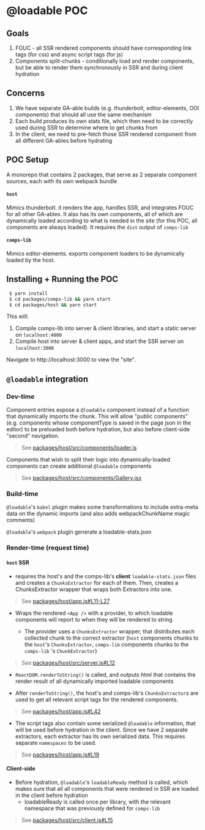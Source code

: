 # @loadable POC

## Goals
1. FOUC - all SSR rendered components should have corresponding link tags (for css) and async script tags (for js)
2. Components split-chunks - conditionally load and render components, but be able to render them synchronously in SSR and during client hydration

## Concerns
1. We have separate GA-able builds (e.g. thunderbolt, editor-elements, OOI components) that should all use the same mechanism
2. Each build produces its own stats file, which then need to be correctly used during SSR to determine where to get chunks from
3. In the client, we need to pre-fetch those SSR rendered component from all different GA-ables before hydrating

## POC Setup

A monorepo that contains 2 packages, that serve as 2 separate component sources, each with its own webpack bundle

#### `host`
Mimics thunderbolt. it renders the app, handles SSR, and integrates FOUC for all other GA-ables. It also has its own components,
all of which are dynamically loaded according to what is needed in the site (for this POC, all components are always loaded).
It requires the `dist` output of `comps-lib`

#### `comps-lib`
Mimics editor-elements. exports component loaders to be dynamically loaded by the host.

## Installing + Running the POC
```zsh
 $ yarn install
 $ cd packages/comps-lib && yarn start
 $ cd packages/host && yarn start
```

This will:
1. Compile comps-lib into server & client libraries, and start a static server on `localhost:4000`
2. Compile host into server & client apps, and start the SSR server on `localhost:3000`

Navigate to http://localhost:3000 to view the "site".

## `@loadable` integration

### Dev-time

Component entries expose a `@loadable` component instead of a function that dynamically imports the chunk.
This will allow "public components" (e.g. components whose componentType is saved in the page json in the editor) to be preloaded both before hydration, but also before client-side "second" navigation.
> See [packages/host/src/components/loader.js](packages/host/src/components/loader.js)

Components that wish to split their logic into dynamically-loaded components can create additional `@loadable` components
> See [packages/host/src/components/Gallery.jsx](packages/host/src/components/Gallery.jsx)

### Build-time

`@loadable`'s `babel` plugin makes some transformations to include extra-meta data on the dynamic imports (and also adds webpackChunkName magic comments)

`@loadable`'s `webpack` plugin generate a loadable-stats.json

### Render-time (request time)

#### `host` SSR
- requires the host's and the comps-lib's **client** `loadable-stats.json` files and creates a `ChunksExtractor` for each of them. Then, creates a ChunksExtractor wrapper that wraps both Extractors into one.
> See [packages/host/app.js#L11-L27](packages/host/app.js#L11-L27)

- Wraps the rendered `<App />` with a provider, to which loadable components will report to when they will be rendered to string

    - The provider uses a `ChunksExtractor` wrapper, that distributes each collected chunk to the correct extractor (`host` components chunks to the `host`'s `ChunksExtractor`, `comps-lib` components chunks to the `comps-lib` 's `ChunkExtractor`)
> See [packages/host/src/server.js#L12](packages/host/app.js#L12)

- `ReactDOM.renderToString()` is called, and outputs html that contains the render result of all dynamically imported loadable components

- After `renderToString()`, the host's and comps-lib's `ChunksExtractor`s are used to get all relevant script tags for the rendered components.

> See [packages/host/app.js#L42](packages/host/app.js#L42)

- The script tags also contain some serialized `@loadable` information, that will be used before hydration in the client.
Since we have 2 separate extractors, each extractor has its own serialized data. This requires separate `namespaces` to be used.
> See [packages/host/app.js#L19](packages/host/app.js#L19)



#### Client-side
- Before hydration, `@loadable`'s `loadableReady` method is called, which makes sure that all all components that were rendered in SSR are loaded in the client before hydration
    - loadableReady is called once per library, with the relevant namespace that was previously defined for `comps-lib`
> See [packages/host/src/client.js#L15](packages/host/src/client.js#L15)
